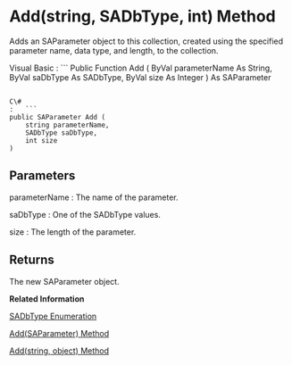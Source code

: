 <!-- loio3c1c1e9b6c5f10148265a2d5a7ba968e -->

# Add\(string, SADbType, int\) Method

Adds an SAParameter object to this collection, created using the specified parameter name, data type, and length, to the collection.



Visual Basic
:   ```
Public Function Add (
    ByVal parameterName As String,
    ByVal saDbType As SADbType,
    ByVal size As Integer
) As SAParameter
```

C\#
:   ```
public SAParameter Add (
    string parameterName,
    SADbType saDbType,
    int size
)
```



## Parameters

parameterName
:   The name of the parameter.

saDbType
:   One of the SADbType values.

size
:   The length of the parameter.



## Returns

The new SAParameter object.

**Related Information**  


[SADbType Enumeration](sadbtype-enumeration-3c0cc44.md "Enumerates the database server .NET database data types.")

[Add\(SAParameter\) Method](add-saparameter-method-3c1c081.md "Adds an SAParameter object to this collection.")

[Add\(string, object\) Method](add-string-object-method-3c1c2d9.md "Adds an SAParameter object to this collection, created using the specified parameter name and value, to the collection.")

